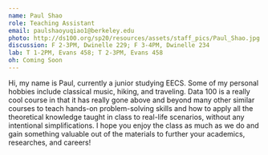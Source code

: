 ```yaml
---
name: Paul Shao
role: Teaching Assistant
email: paulshaoyuqiao1@berkeley.edu
photo: http://ds100.org/sp20/resources/assets/staff_pics/Paul_Shao.jpg
discussion: F 2-3PM, Dwinelle 229; F 3-4PM, Dwinelle 234
lab: T 1-2PM, Evans 458; T 2-3PM, Evans 458
oh: Coming Soon
---
```


Hi, my name is Paul, currently a junior studying EECS. Some of my personal hobbies include classical music, hiking, and traveling. Data 100 is a really cool course in that it has really gone above and beyond many other similar courses to teach hands-on problem-solving skills and how to apply all the theoretical knowledge taught in class to real-life scenarios, without any intentional simplifications. I hope you enjoy the class as much as we do and gain something valuable out of the materials to further your academics, researches, and careers! 